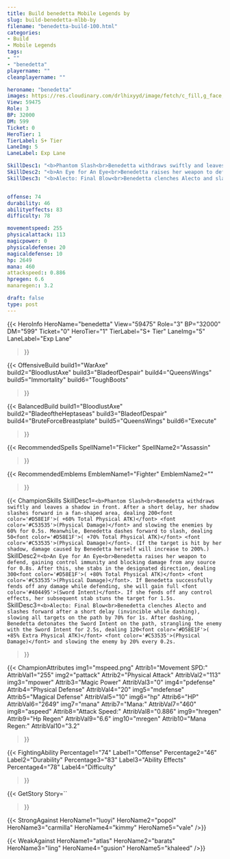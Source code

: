 ```yaml
---
title: Build benedetta Mobile Legends by 
slug: build-benedetta-mlbb-by
filename: "benedetta-build-100.html"
categories: 
- Build 
- Mobile Legends
tags: 
- ""
- "benedetta"
playername: ""
cleanplayername: ""

heroname: "benedetta"
images: https://res.cloudinary.com/drlhixyyd/image/fetch/c_fill,g_face,f_auto/https://cdn2-build.mobagenie.my.id/p/images/banner/full/benedetta.jpg
View: 59475 
Role: 3 
BP: 32000
DM: 599 
Ticket: 0 
HeroTier: 1 
TierLabel: S+ Tier 
LaneImg: 5
LaneLabel: Exp Lane 

SkillDesc1: "<b>Phantom Slash<br>Benedetta withdraws swiftly and leaves a shadow in front. After a short delay, her shadow slashes forward in a fan-shaped area, dealing 200<font color='#D58E1F'>( +60% Total Physical ATK)</font> <font color='#C53535'>(Physical Damage)</font> and slowing the enemies by 60% for 0.5s. Meanwhile, Benedetta dashes forward to slash, dealing 50<font color='#D58E1F'>( +70% Total Physical ATK)</font> <font color='#C53535'>(Physical Damage)</font>. (If the target is hit by her shadow, damage caused by Benedetta herself will increase to 200%.)"   
SkillDesc2: "<b>An Eye for An Eye<br>Benedetta raises her weapon to defend, gaining control immunity and blocking damage from any source for 0.8s. After this, she stabs in the designated direction, dealing 300<font color='#D58E1F'>( +80% Total Physical ATK)</font> <font color='#C53535'>(Physical Damage)</font>. If Benedetta successfully fends off any damage while defending, she will gain full <font color='#404495'>(Sword Intent)</font>. If she fends off any control effects, her subsequent stab stuns the target for 1.5s."   
SkillDesc3: "<b>Alecto: Final Blow<br>Benedetta clenches Alecto and slashes forward after a short delay (invincible while dashing), slowing all targets on the path by 70% for 1s. After dashing, Benedetta detonates the Sword Intent on the path, strangling the enemy with the Sword Intent for 2.5s, dealing 120<font color='#D58E1F'>( +85% Extra Physical ATK)</font> <font color='#C53535'>(Physical Damage)</font> and slowing the enemy by 20% every 0.2s."   


offense: 74 
durability: 46 
abilityeffects: 83 
difficulty: 78 

movementspeed: 255
physicalattack: 113
magicpower: 0
physicaldefense: 20
magicaldefense: 10
hp: 2649
mana: 460
attackspeed:: 0.886
hpregen: 6.6
manaregen:: 3.2

draft: false
type: post
---
```


{{< HeroInfo 
HeroName="benedetta" 
View="59475" 
Role="3" 
BP="32000" 
DM="599" 
Ticket="0" 
HeroTier="1" 
TierLabel="S+ Tier" 
LaneImg="5" 
LaneLabel="Exp Lane" 
>}}
 
{{< OffensiveBuild 
build1="WarAxe"  
build2="BloodlustAxe" 
build3="BladeofDespair" 
build4="QueensWings" 
build5="Immortality" 
build6="ToughBoots" 
>}} 

{{< BalancedBuild 
build1="BloodlustAxe"  
build2="BladeoftheHeptaseas" 
build3="BladeofDespair" 
build4="BruteForceBreastplate" 
build5="QueensWings" 
build6="Execute" 
>}}


{{< RecommendedSpells 
SpellName1="Flicker" 
SpellName2="Assassin" 
>}}  

{{< RecommendedEmblems 
EmblemName1="Fighter" 
EmblemName2="" 
>}}   

{{< ChampionSkills 
SkillDesc1=`<b>Phantom Slash<br>Benedetta withdraws swiftly and leaves a shadow in front. After a short delay, her shadow slashes forward in a fan-shaped area, dealing 200<font color='#D58E1F'>( +60% Total Physical ATK)</font> <font color='#C53535'>(Physical Damage)</font> and slowing the enemies by 60% for 0.5s. Meanwhile, Benedetta dashes forward to slash, dealing 50<font color='#D58E1F'>( +70% Total Physical ATK)</font> <font color='#C53535'>(Physical Damage)</font>. (If the target is hit by her shadow, damage caused by Benedetta herself will increase to 200%.)`   
SkillDesc2=`<b>An Eye for An Eye<br>Benedetta raises her weapon to defend, gaining control immunity and blocking damage from any source for 0.8s. After this, she stabs in the designated direction, dealing 300<font color='#D58E1F'>( +80% Total Physical ATK)</font> <font color='#C53535'>(Physical Damage)</font>. If Benedetta successfully fends off any damage while defending, she will gain full <font color='#404495'>(Sword Intent)</font>. If she fends off any control effects, her subsequent stab stuns the target for 1.5s.`   
SkillDesc3=`<b>Alecto: Final Blow<br>Benedetta clenches Alecto and slashes forward after a short delay (invincible while dashing), slowing all targets on the path by 70% for 1s. After dashing, Benedetta detonates the Sword Intent on the path, strangling the enemy with the Sword Intent for 2.5s, dealing 120<font color='#D58E1F'>( +85% Extra Physical ATK)</font> <font color='#C53535'>(Physical Damage)</font> and slowing the enemy by 20% every 0.2s.`   
 
>}}

{{< ChampionAttributes
img1="mspeed.png" Attrib1="Movement SPD:" AttribVal1="255"
img2="pattack" Attrib2="Physical Attack" AttribVal2="113"
img3="mpower" Attrib3="Magic Power" AttribVal3="0"
img4="pdefense" Attrib4="Physical Defense" AttribVal4="20"
img5="mdefense" Attrib5="Magical Defense" AttribVal5="10"
img6="hp" Attrib6="HP" AttribVal6="2649"
img7="mana" Attrib7="Mana:" AttribVal7="460"
img8="aspeed" Attrib8="Attack Speed:" AttribVal8="0.886"
img9="hregen" Attrib9="Hp Regen" AttribVal9="6.6"
img10="mregen" Attrib10="Mana Regen:" AttribVal10="3.2"
>}}


{{< FightingAbility
Percentage1="74" Label1="Offense"
Percentage2="46" Label2="Durability"
Percentage3="83" Label3="Ability Effects"
Percentage4="78" Label4="Difficulty"
 >}}

{{< GetStory 
Story=`` 
>}}

{{< StrongAgainst 
HeroName1="luoyi"
HeroName2="popol"
HeroName3="carmilla"
HeroName4="kimmy"
HeroName5="vale"
/>}}

{{< WeakAgainst
HeroName1="atlas"
HeroName2="barats"
HeroName3="ling"
HeroName4="gusion"
HeroName5="khaleed"
/>}}
